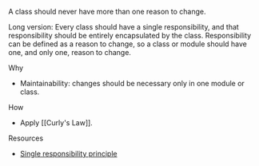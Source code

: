 A class should never have more than one reason to change.

Long version: Every class should have a single responsibility, and that responsibility should be entirely encapsulated by the class. Responsibility can be defined as a reason to change, so a class or module should have one, and only one, reason to change.

Why

-   Maintainability: changes should be necessary only in one module or class.

How

-   Apply [[Curly's Law]].

Resources

-   [Single responsibility principle](https://en.wikipedia.org/wiki/Single_responsibility_principle)